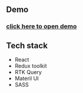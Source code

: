 ## Demo

### [click here to open demo](https://iv13-web.github.io/intensive-project/#/)

## Tech stack

* React
* Redux toolkit
* RTK Query
* Materil UI
* SASS
